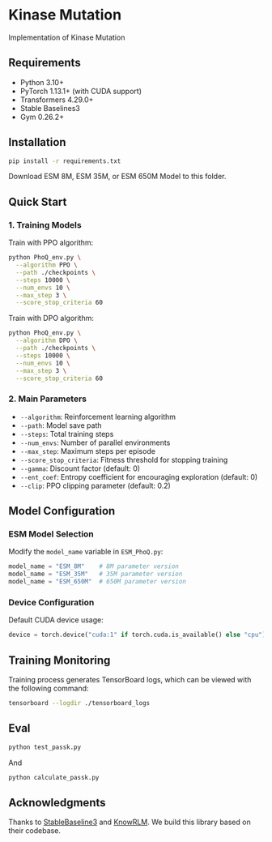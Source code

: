 # Kinase Mutation 

Implementation of Kinase Mutation

## Requirements

- Python 3.10+
- PyTorch 1.13.1+ (with CUDA support)
- Transformers 4.29.0+
- Stable Baselines3
- Gym 0.26.2+

## Installation

```bash
pip install -r requirements.txt
```

Download ESM 8M, ESM 35M, or ESM 650M Model to this folder.
## Quick Start

### 1. Training Models

Train with PPO algorithm:

```bash
python PhoQ_env.py \
  --algorithm PPO \
  --path ./checkpoints \
  --steps 10000 \
  --num_envs 10 \
  --max_step 3 \
  --score_stop_criteria 60
```

Train with DPO algorithm:

```bash
python PhoQ_env.py \
  --algorithm DPO \
  --path ./checkpoints \
  --steps 10000 \
  --num_envs 10 \
  --max_step 3 \
  --score_stop_criteria 60
```

### 2. Main Parameters

- `--algorithm`: Reinforcement learning algorithm 
- `--path`: Model save path
- `--steps`: Total training steps
- `--num_envs`: Number of parallel environments
- `--max_step`: Maximum steps per episode
- `--score_stop_criteria`: Fitness threshold for stopping training
- `--gamma`: Discount factor (default: 0)
- `--ent_coef`: Entropy coefficient for encouraging exploration (default: 0)
- `--clip`: PPO clipping parameter (default: 0.2)

## Model Configuration

### ESM Model Selection

Modify the `model_name` variable in `ESM_PhoQ.py`:

```python
model_name = "ESM_8M"    # 8M parameter version
model_name = "ESM_35M"   # 35M parameter version  
model_name = "ESM_650M"  # 650M parameter version
```

### Device Configuration

Default CUDA device usage:

```python
device = torch.device("cuda:1" if torch.cuda.is_available() else "cpu")
```

## Training Monitoring

Training process generates TensorBoard logs, which can be viewed with the following command:

```bash
tensorboard --logdir ./tensorboard_logs
```

## Eval

```bash
python test_passk.py
```
And
```bash
python calculate_passk.py
```

## Acknowledgments

Thanks to [StableBaseline3](https://github.com/DLR-RM/stable-baselines3) and [KnowRLM](https://github.com/HICAI-ZJU/KnowRLM). We build this library based on their codebase.


